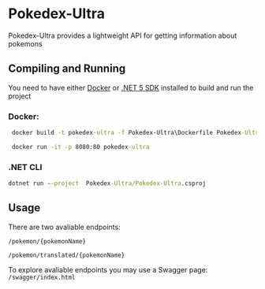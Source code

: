 # Pokedex-Ultra
Pokedex-Ultra provides a lightweight API for getting information about pokemons
## Compiling and Running
You need to have either [Docker](https://www.docker.com/) or [.NET 5 SDK](https://dotnet.microsoft.com/download/dotnet/5.0) installed to build and run the project
### Docker:
```cmd
 docker build -t pokedex-ultra -f Pokedex-Ultra\Dockerfile Pokedex-Ultra

 docker run -it -p 8080:80 pokedex-ultra
```
### .NET CLI
```cmd
dotnet run --project  Pokedex-Ultra/Pokedex-Ultra.csproj
```

## Usage
There are two avaliable endpoints:
```
/pokemon/{pokemonName}

​/pokemon​/translated​/{pokemonName}
```

To explore avaliable endpoints you may use a Swagger page: `/swagger/index.html`
